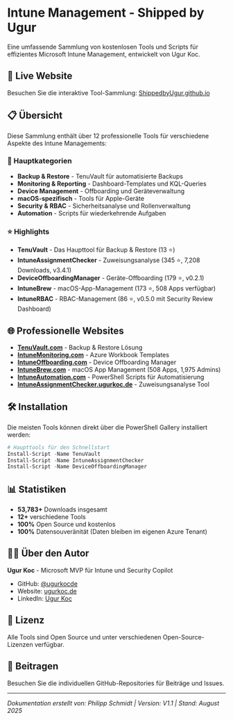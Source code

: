 # Intune Management - Shipped by Ugur

Eine umfassende Sammlung von kostenlosen Tools und Scripts für effizientes Microsoft Intune Management, entwickelt von Ugur Koc.

## 🚀 Live Website

Besuchen Sie die interaktive Tool-Sammlung: [ShippedbyUgur.github.io](https://farpoint-tech.github.io/ShippedbyUgur/)

## 📋 Übersicht

Diese Sammlung enthält über 12 professionelle Tools für verschiedene Aspekte des Intune Managements:

### 🔧 Hauptkategorien

- **Backup & Restore** - TenuVault für automatisierte Backups
- **Monitoring & Reporting** - Dashboard-Templates und KQL-Queries
- **Device Management** - Offboarding und Geräteverwaltung
- **macOS-spezifisch** - Tools für Apple-Geräte
- **Security & RBAC** - Sicherheitsanalyse und Rollenverwaltung
- **Automation** - Scripts für wiederkehrende Aufgaben

### ⭐ Highlights

- **TenuVault** - Das Haupttool für Backup & Restore (13 ⭐)
- **IntuneAssignmentChecker** - Zuweisungsanalyse (345 ⭐, 7,208 Downloads, v3.4.1)
- **DeviceOffboardingManager** - Geräte-Offboarding (179 ⭐, v0.2.1)
- **IntuneBrew** - macOS-App-Management (173 ⭐, 508 Apps verfügbar)
- **IntuneRBAC** - RBAC-Management (86 ⭐, v0.5.0 mit Security Review Dashboard)

## 🌐 Professionelle Websites

- **[TenuVault.com](https://www.tenuvault.com/)** - Backup & Restore Lösung
- **[IntuneMonitoring.com](https://www.intunemonitoring.com/)** - Azure Workbook Templates
- **[IntuneOffboarding.com](https://intuneoffboarding.com/)** - Device Offboarding Manager
- **[IntuneBrew.com](https://www.intunebrew.com/)** - macOS App Management (508 Apps, 1,975 Admins)
- **[IntuneAutomation.com](https://www.intuneautomation.com/)** - PowerShell Scripts für Automatisierung
- **[IntuneAssignmentChecker.ugurkoc.de](https://intuneassignmentchecker.ugurkoc.de/)** - Zuweisungsanalyse Tool

## 🛠️ Installation

Die meisten Tools können direkt über die PowerShell Gallery installiert werden:

```powershell
# Haupttools für den Schnellstart
Install-Script -Name TenuVault
Install-Script -Name IntuneAssignmentChecker
Install-Script -Name DeviceOffboardingManager
```

## 📊 Statistiken

- **53,783+** Downloads insgesamt
- **12+** verschiedene Tools
- **100%** Open Source und kostenlos
- **100%** Datensouveränität (Daten bleiben im eigenen Azure Tenant)

## 👨‍💻 Über den Autor

**Ugur Koc** - Microsoft MVP für Intune und Security Copilot
- GitHub: [@ugurkocde](https://github.com/ugurkocde)
- Website: [ugurkoc.de](https://ugurkoc.de)
- LinkedIn: [Ugur Koc](https://www.linkedin.com/in/ugur-koc/)

## 📄 Lizenz

Alle Tools sind Open Source und unter verschiedenen Open-Source-Lizenzen verfügbar.

## 🤝 Beitragen

Besuchen Sie die individuellen GitHub-Repositories für Beiträge und Issues.

---

*Dokumentation erstellt von: Philipp Schmidt | Version: V1.1 | Stand: August 2025*

